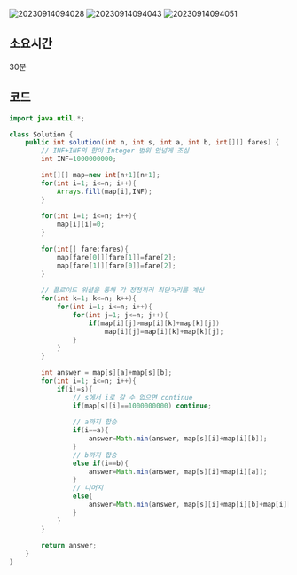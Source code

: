 ![20230914094028](https://github.com/Morning-Algorithm-Study-2023/Algorithm/assets/121210456/6452c83f-f099-42f6-bd52-3d709c978823)
![20230914094043](https://github.com/Morning-Algorithm-Study-2023/Algorithm/assets/121210456/35228b08-ec39-4716-bc12-0b0726ab97e6)
![20230914094051](https://github.com/Morning-Algorithm-Study-2023/Algorithm/assets/121210456/6512f769-9105-434b-b59b-e9f37d2192a3)

## 소요시간
30분

## 코드
```java
import java.util.*;

class Solution {
    public int solution(int n, int s, int a, int b, int[][] fares) {
        // INF+INF의 합이 Integer 범위 안넘게 조심
        int INF=1000000000;

        int[][] map=new int[n+1][n+1];
        for(int i=1; i<=n; i++){
            Arrays.fill(map[i],INF);
        }
        
        for(int i=1; i<=n; i++){
            map[i][i]=0;
        }
        
        for(int[] fare:fares){
            map[fare[0]][fare[1]]=fare[2];
            map[fare[1]][fare[0]]=fare[2];
        }
        
        // 플로이드 워셜을 통해 각 정점끼리 최단거리를 계산
        for(int k=1; k<=n; k++){
            for(int i=1; i<=n; i++){
                for(int j=1; j<=n; j++){
                    if(map[i][j]>map[i][k]+map[k][j])
                        map[i][j]=map[i][k]+map[k][j];
                }
            }
        }
        
        int answer = map[s][a]+map[s][b];
        for(int i=1; i<=n; i++){
            if(i!=s){
                // s에서 i로 갈 수 없으면 continue
                if(map[s][i]==1000000000) continue;
                
                // a까지 합승
                if(i==a){
                    answer=Math.min(answer, map[s][i]+map[i][b]);
                }
                // b까지 합승
                else if(i==b){
                    answer=Math.min(answer, map[s][i]+map[i][a]);
                }
                // 나머지
                else{
                    answer=Math.min(answer, map[s][i]+map[i][b]+map[i][a]);
                }
            }
        }
        
        return answer;
    }
}
```
